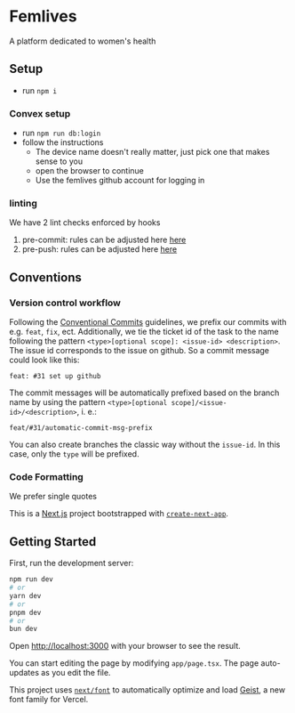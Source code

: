 # Femlives

A platform dedicated to women's health

## Setup

- run `npm i`

### Convex setup

- run `npm run db:login`
- follow the instructions
  - The device name doesn't really matter, just pick one that makes sense to you
  - open the browser to continue
  - Use the femlives github account for logging in

### linting

We have 2 lint checks enforced by hooks

1. pre-commit: rules can be adjusted here [here](eslint.config.mjs)
2. pre-push: rules can be adjusted here [here](.eslintrc.json)

## Conventions

### Version control workflow

Following the [Conventional Commits](https://www.conventionalcommits.org/en/v1.0.0/) guidelines, we prefix our commits with e.g. `feat`, `fix`, ect. Additionally, we tie the ticket id of the task to the name following the pattern `<type>[optional scope]: <issue-id> <description>`. The issue id corresponds to the issue on github. So a commit message could look like this:

```text
feat: #31 set up github
```

The commit messages will be automatically prefixed based on the branch name by using the pattern `<type>[optional scope]/<issue-id>/<description>`, i. e.:

```text
feat/#31/automatic-commit-msg-prefix
```

You can also create branches the classic way without the `issue-id`. In this case, only the `type` will be prefixed.

### Code Formatting

We prefer single quotes

This is a [Next.js](https://nextjs.org) project bootstrapped with [`create-next-app`](https://nextjs.org/docs/app/api-reference/cli/create-next-app).

## Getting Started

First, run the development server:

```bash
npm run dev
# or
yarn dev
# or
pnpm dev
# or
bun dev
```

Open [http://localhost:3000](http://localhost:3000) with your browser to see the result.

You can start editing the page by modifying `app/page.tsx`. The page auto-updates as you edit the file.

This project uses [`next/font`](https://nextjs.org/docs/app/building-your-application/optimizing/fonts) to automatically optimize and load [Geist](https://vercel.com/font), a new font family for Vercel.
